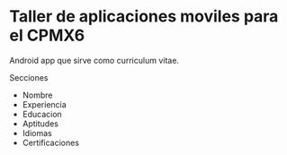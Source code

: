 # Taller de aplicaciones moviles para el CPMX6
Android app que sirve como curriculum vitae.

Secciones
- Nombre
- Experiencia
- Educacion
- Aptitudes
- Idiomas
- Certificaciones